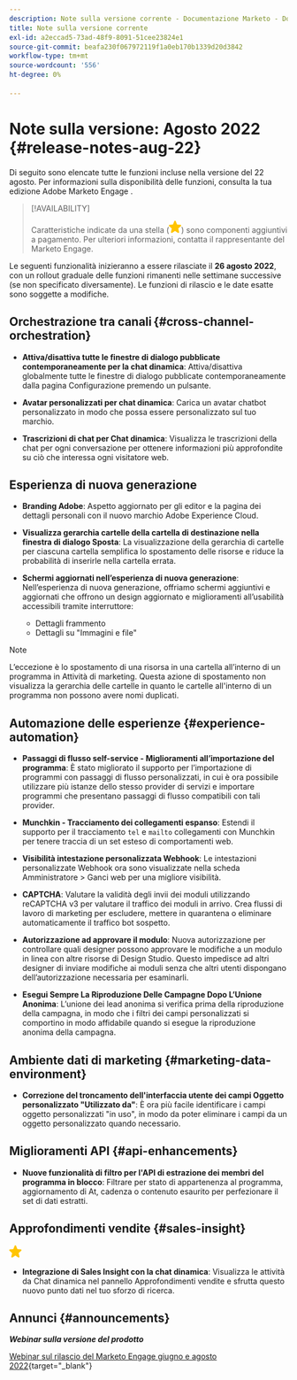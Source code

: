 ```yaml
---
description: Note sulla versione corrente - Documentazione Marketo - Documentazione del prodotto
title: Note sulla versione corrente
exl-id: a2eccad5-73ad-48f9-8091-51cee23824e1
source-git-commit: beafa230f067972119f1a0eb170b1339d20d3842
workflow-type: tm+mt
source-wordcount: '556'
ht-degree: 0%

---
```


# Note sulla versione: Agosto 2022 {#release-notes-aug-22}

Di seguito sono elencate tutte le funzioni incluse nella versione del 22 agosto. Per informazioni sulla disponibilità delle funzioni, consulta la tua edizione Adobe Marketo Engage .

>[!AVAILABILITY]
>
>Caratteristiche indicate da una stella (![stella](assets/yellow-star.png)) sono componenti aggiuntivi a pagamento. Per ulteriori informazioni, contatta il rappresentante del Marketo Engage.

Le seguenti funzionalità inizieranno a essere rilasciate il **26 agosto 2022**, con un rollout graduale delle funzioni rimanenti nelle settimane successive (se non specificato diversamente). Le funzioni di rilascio e le date esatte sono soggette a modifiche.

## Orchestrazione tra canali {#cross-channel-orchestration}

* **Attiva/disattiva tutte le finestre di dialogo pubblicate contemporaneamente per la chat dinamica**: Attiva/disattiva globalmente tutte le finestre di dialogo pubblicate contemporaneamente dalla pagina Configurazione premendo un pulsante.

* **Avatar personalizzati per chat dinamica**: Carica un avatar chatbot personalizzato in modo che possa essere personalizzato sul tuo marchio.

* **Trascrizioni di chat per Chat dinamica**: Visualizza le trascrizioni della chat per ogni conversazione per ottenere informazioni più approfondite su ciò che interessa ogni visitatore web.

## Esperienza di nuova generazione

* **Branding Adobe**: Aspetto aggiornato per gli editor e la pagina dei dettagli personali con il nuovo marchio Adobe Experience Cloud.

* **Visualizza gerarchia cartelle della cartella di destinazione nella finestra di dialogo Sposta**: La visualizzazione della gerarchia di cartelle per ciascuna cartella semplifica lo spostamento delle risorse e riduce la probabilità di inserirle nella cartella errata.

* **Schermi aggiornati nell’esperienza di nuova generazione**: Nell’esperienza di nuova generazione, offriamo schermi aggiuntivi e aggiornati che offrono un design aggiornato e miglioramenti all’usabilità accessibili tramite interruttore:

   * Dettagli frammento
   * Dettagli su &quot;Immagini e file&quot;

>[!NOTE]
>
>L’eccezione è lo spostamento di una risorsa in una cartella all’interno di un programma in Attività di marketing. Questa azione di spostamento non visualizza la gerarchia delle cartelle in quanto le cartelle all&#39;interno di un programma non possono avere nomi duplicati.

## Automazione delle esperienze {#experience-automation}

* **Passaggi di flusso self-service - Miglioramenti all’importazione del programma**: È stato migliorato il supporto per l’importazione di programmi con passaggi di flusso personalizzati, in cui è ora possibile utilizzare più istanze dello stesso provider di servizi e importare programmi che presentano passaggi di flusso compatibili con tali provider.

* **Munchkin - Tracciamento dei collegamenti espanso**: Estendi il supporto per il tracciamento `tel` e `mailto` collegamenti con Munchkin per tenere traccia di un set esteso di comportamenti web.

* **Visibilità intestazione personalizzata Webhook**: Le intestazioni personalizzate Webhook ora sono visualizzate nella scheda Amministratore > Ganci web per una migliore visibilità.

* **CAPTCHA**: Valutare la validità degli invii dei moduli utilizzando reCAPTCHA v3 per valutare il traffico dei moduli in arrivo. Crea flussi di lavoro di marketing per escludere, mettere in quarantena o eliminare automaticamente il traffico bot sospetto.

* **Autorizzazione ad approvare il modulo**: Nuova autorizzazione per controllare quali designer possono approvare le modifiche a un modulo in linea con altre risorse di Design Studio. Questo impedisce ad altri designer di inviare modifiche ai moduli senza che altri utenti dispongano dell’autorizzazione necessaria per esaminarli.

* **Esegui Sempre La Riproduzione Delle Campagne Dopo L’Unione Anonima**: L’unione dei lead anonima si verifica prima della riproduzione della campagna, in modo che i filtri dei campi personalizzati si comportino in modo affidabile quando si esegue la riproduzione anonima della campagna.

## Ambiente dati di marketing {#marketing-data-environment}

* **Correzione del troncamento dell&#39;interfaccia utente dei campi Oggetto personalizzato &quot;Utilizzato da&quot;**: È ora più facile identificare i campi oggetto personalizzati &quot;in uso&quot;, in modo da poter eliminare i campi da un oggetto personalizzato quando necessario.

## Miglioramenti API {#api-enhancements}

* **Nuove funzionalità di filtro per l&#39;API di estrazione dei membri del programma in blocco**: Filtrare per stato di appartenenza al programma, aggiornamento di At, cadenza o contenuto esaurito per perfezionare il set di dati estratti.

## Approfondimenti vendite {#sales-insight}

![(stella)](assets/yellow-star.png)

* **Integrazione di Sales Insight con la chat dinamica**: Visualizza le attività da Chat dinamica nel pannello Approfondimenti vendite e sfrutta questo nuovo punto dati nel tuo sforzo di ricerca.

## Annunci {#announcements}

**_Webinar sulla versione del prodotto_**

[Webinar sul rilascio del Marketo Engage giugno e agosto 2022](https://engage.marketo.com/2022_June_August_Release_Webinar_OnDemandPage.html){target=&quot;_blank&quot;}
